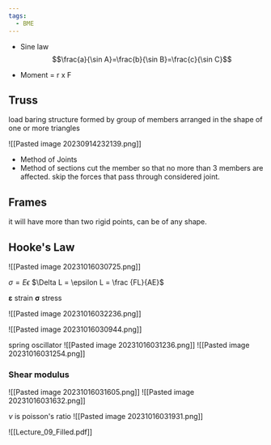 ```yaml
---
tags:
  - BME
---
```

- Sine law
$$\frac{a}{\sin A}=\frac{b}{\sin B}=\frac{c}{\sin C}$$

- Moment = r x F

## Truss

load baring structure formed by group of members arranged in the shape of one or more triangles


![[Pasted image 20230914232139.png]]

- Method of Joints
- Method of sections 
cut the member so that no more than 3 members are affected.
skip the forces that pass through considered joint.


## Frames

it will have more than two rigid points, can be of any shape.

## Hooke's Law

![[Pasted image 20231016030725.png]]

$\sigma = E \epsilon$
$\Delta L = \epsilon L = \frac {FL}{AE}$

**ε** strain
**σ** stress 

![[Pasted image 20231016032236.png]]

![[Pasted image 20231016030944.png]]

spring oscillator
![[Pasted image 20231016031236.png]]
![[Pasted image 20231016031254.png]]

### Shear modulus

![[Pasted image 20231016031605.png]]
![[Pasted image 20231016031632.png]]

$\nu$ is poisson's ratio
![[Pasted image 20231016031931.png]]

![[Lecture_09_Filled.pdf]]
